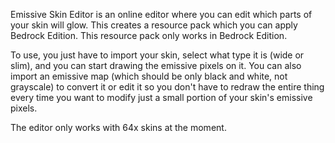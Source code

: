 Emissive Skin Editor is an online editor where you can edit which parts of your skin will glow. This creates a resource pack which you can apply Bedrock Edition. This resource pack only works in Bedrock Edition.

To use, you just have to import your skin, select what type it is (wide or slim), and you can start drawing the emissive pixels on it. You can also import an emissive map (which should be only black and white, not grayscale) to convert it or edit it so you don't have to redraw the entire thing every time you want to modify just a small portion of your skin's emissive pixels.

The editor only works with 64x skins at the moment.
